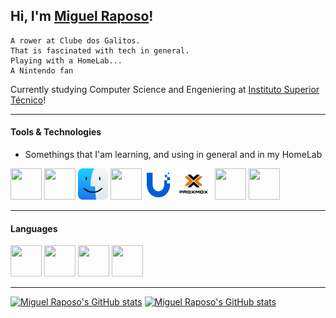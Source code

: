 ## Hi, I'm [Miguel Raposo](https://www.github.com/migpovrap)!
    A rower at Clube dos Galitos. 
    That is fascinated with tech in general.
    Playing with a HomeLab...
    A Nintendo fan
Currently studying Computer Science and Engeniering at [Instituto Superior Técnico](https://fenix.tecnico.ulisboa.pt/cursos/leic-t)!

---
#### Tools & Technologies
* Somethings that I'am learning, and using in general and in my HomeLab


<img src="https://cdn.jsdelivr.net/gh/devicons/devicon@latest/icons/docker/docker-original-wordmark.svg" width="50" height="50"/> <img src="https://cdn.jsdelivr.net/gh/devicons/devicon@latest/icons/linux/linux-original.svg" width="50" height="50" /> <img src="macos.svg" width="48" height="50" /> <img src="https://cdn.jsdelivr.net/gh/devicons/devicon@latest/icons/android/android-plain.svg" width="50" height="50"/> <img src="unifi.svg" width="45" height="48"/> <img src="./proxmox-logo-stacked-color.svg" width="60" height="50" /> <img src="https://cdn.jsdelivr.net/gh/devicons/devicon@latest/icons/towergit/towergit-original.svg" width="50" height="50" /> <img src="https://cdn.jsdelivr.net/gh/devicons/devicon@latest/icons/git/git-original.svg" width="50" height="50" />

---

#### Languages

<img src="https://cdn.jsdelivr.net/gh/devicons/devicon@latest/icons/java/java-original.svg" width="50" height="50"/> <img src="https://cdn.jsdelivr.net/gh/devicons/devicon@latest/icons/cplusplus/cplusplus-original.svg"  width="50" height="50"/> <img src="https://cdn.jsdelivr.net/gh/devicons/devicon@latest/icons/python/python-original.svg" width="50" height="50" /> <img src="https://cdn.jsdelivr.net/gh/devicons/devicon@latest/icons/c/c-original.svg" width="50" height="50"/>

---

[![Miguel Raposo's GitHub stats](https://github-readme-status-migpovrap.vercel.app/api?username=migpovrap&show_icons=true&theme=dark#gh-dark-mode-only)](https://github.com/migpovrap/github-readme-stats#gh-dark-mode-only)
[![Miguel Raposo's GitHub stats](https://github-readme-status-migpovrap.vercel.app/api?username=migpovrap&show_icons=true&theme=default#gh-light-mode-only)](https://github.com/migpovrap/github-readme-stats#gh-light-mode-only)
